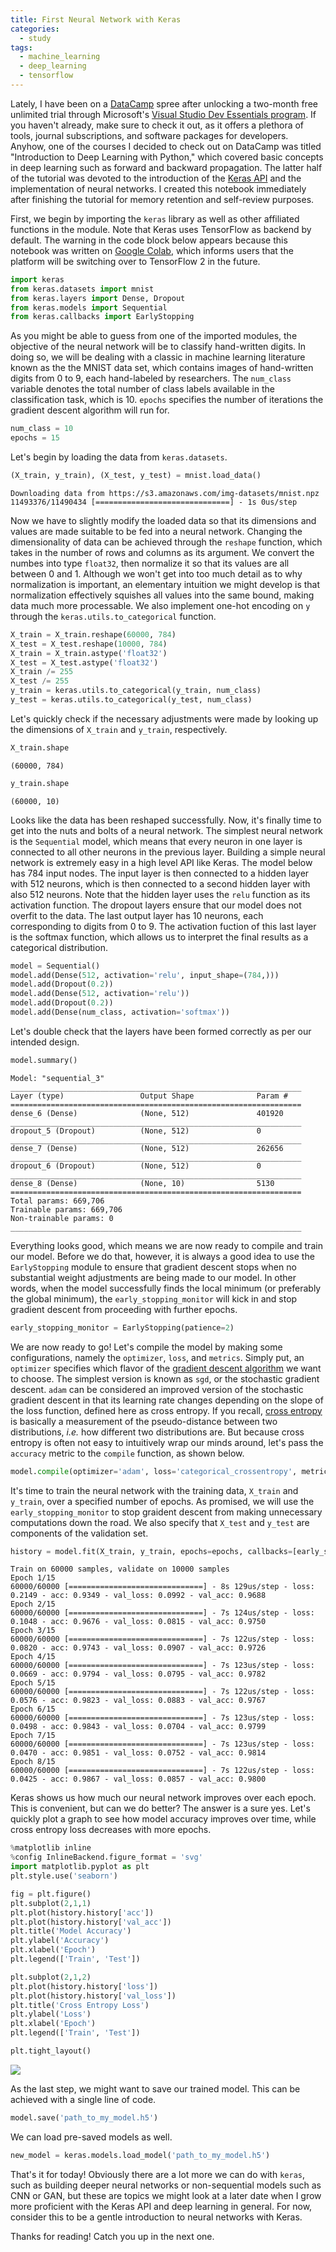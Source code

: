 ```yaml
---
title: First Neural Network with Keras
categories:
  - study
tags:
  - machine_learning
  - deep_learning
  - tensorflow
---
```


Lately, I have been on a [DataCamp] spree after unlocking a two-month free unlimited trial through Microsoft's [Visual Studio Dev Essentials program]. If you haven't already, make sure to check it out, as it offers a plethora of tools, journal subscriptions, and software packages for developers. Anyhow, one of the courses I decided to check out on DataCamp was titled "Introduction to Deep Learning with Python," which covered basic concepts in deep learning such as forward and backward propagation. The latter half of the tutorial was devoted to the introduction of the [Keras API] and the implementation of neural networks. I created this notebook immediately after finishing the tutorial for memory retention and self-review purposes.

First, we begin by importing the `keras` library as well as other affiliated functions in the module. Note that Keras uses TensorFlow as backend by default. The warning in the code block below appears because this notebook was written on [Google Colab], which informs users that the platform will be switching over to TensorFlow 2 in the future. 


```python
import keras
from keras.datasets import mnist
from keras.layers import Dense, Dropout
from keras.models import Sequential
from keras.callbacks import EarlyStopping
```

As you might be able to guess from one of the imported modules, the objective of the neural network will be to classify hand-written digits. In doing so, we will be dealing with a classic in machine learning literature known as the the MNIST data set, which contains images of hand-written digits from 0 to 9, each hand-labeled by researchers. The `num_class` variable denotes the total number of class labels available in the classification task, which is 10. `epochs` specifies the number of iterations the gradient descent algorithm will run for. 


```python
num_class = 10
epochs = 15
```

Let's begin by loading the data from `keras.datasets`.


```python
(X_train, y_train), (X_test, y_test) = mnist.load_data()
```

    Downloading data from https://s3.amazonaws.com/img-datasets/mnist.npz
    11493376/11490434 [==============================] - 1s 0us/step


Now we have to slightly modify the loaded data so that its dimensions and values are made suitable to be fed into a neural network. Changing the dimensionality of data can be achieved through the `reshape` function, which takes in the number of rows and columns as its argument. We convert the numbes into type `float32`, then normalize it so that its values are all between 0 and 1. Although we won't get into too much detail as to why normalization is important, an elementary intuition we might develop is that normalization effectively squishes all values into the same bound, making data much more processable. We also implement one-hot encoding on `y` through the `keras.utils.to_categorical` function.


```python
X_train = X_train.reshape(60000, 784)
X_test = X_test.reshape(10000, 784)
X_train = X_train.astype('float32')
X_test = X_test.astype('float32')
X_train /= 255
X_test /= 255
y_train = keras.utils.to_categorical(y_train, num_class)
y_test = keras.utils.to_categorical(y_test, num_class)
```

Let's quickly check if the necessary adjustments were made by looking up the dimensions of `X_train` and `y_train`, respectively.


```python
X_train.shape
```




    (60000, 784)




```python
y_train.shape
```




    (60000, 10)



Looks like the data has been reshaped successfully. Now, it's finally time to get into the nuts and bolts of a neural network. The simplest neural network is the `Sequential` model, which means that every neuron in one layer is connected to all other neurons in the previous layer. Building a simple neural network is extremely easy in a high level API like Keras. The model below has 784 input nodes. The input layer is then connected to a hidden layer with 512 neurons, which is then connected to a second hidden layer with also 512 neurons. Note that the hidden layer uses the `relu` function as its activation function. The dropout layers ensure that our model does not overfit to the data. The last output layer has 10 neurons, each corresponding to digits from 0 to 9. The activation fuction of this last layer is the softmax function, which allows us to interpret the final results as a categorical distribution. 


```python
model = Sequential()
model.add(Dense(512, activation='relu', input_shape=(784,)))
model.add(Dropout(0.2))
model.add(Dense(512, activation='relu'))
model.add(Dropout(0.2))
model.add(Dense(num_class, activation='softmax'))
```

Let's double check that the layers have been formed correctly as per our intended design. 


```python
model.summary()
```

    Model: "sequential_3"
    _________________________________________________________________
    Layer (type)                 Output Shape              Param #   
    =================================================================
    dense_6 (Dense)              (None, 512)               401920    
    _________________________________________________________________
    dropout_5 (Dropout)          (None, 512)               0         
    _________________________________________________________________
    dense_7 (Dense)              (None, 512)               262656    
    _________________________________________________________________
    dropout_6 (Dropout)          (None, 512)               0         
    _________________________________________________________________
    dense_8 (Dense)              (None, 10)                5130      
    =================================================================
    Total params: 669,706
    Trainable params: 669,706
    Non-trainable params: 0
    _________________________________________________________________


Everything looks good, which means we are now ready to compile and train our model. Before we do that, however, it is always a good idea to use the `EarlyStopping` module to ensure that gradient descent stops when no substantial weight adjustments are being made to our model. In other words, when the model successfully finds the local minimum (or preferably the global minimum), the `early_stopping_monitor` will kick in and stop gradient descent from proceeding with further epochs. 


```python
early_stopping_monitor = EarlyStopping(patience=2)
```

We are now ready to go! Let's compile the model by making some configurations, namely the `optimizer`, `loss`, and `metrics`. Simply put, an `optimizer` specifies which flavor of the [gradient descent algorithm] we want to choose. The simplest version is known as `sgd`, or the stochastic gradient descent. `adam` can be considered an improved version of the stochastic gradient descent in that its learning rate changes depending on the slope of the loss function, defined here as cross entropy. If you recall, [cross entropy] is basically a measurement of the pseudo-distance between two distributions, *i.e.* how different two distributions are. But because cross entropy is often not easy to intuitively wrap our minds around, let's pass the `accuracy` metric to the `compile` function, as shown below.


```python
model.compile(optimizer='adam', loss='categorical_crossentropy', metrics=['accuracy'])
```

It's time to train the neural network with the training data, `X_train` and `y_train`, over a specified number of epochs. As promised, we will use the `early_stopping_monitor` to stop graident descent from making unnecessary computations down the road. We also specify that `X_test` and `y_test` are components of the validation set. 


```python
history = model.fit(X_train, y_train, epochs=epochs, callbacks=[early_stopping_monitor], validation_data=(X_test, y_test))
```

    Train on 60000 samples, validate on 10000 samples
    Epoch 1/15
    60000/60000 [==============================] - 8s 129us/step - loss: 0.2149 - acc: 0.9349 - val_loss: 0.0992 - val_acc: 0.9688
    Epoch 2/15
    60000/60000 [==============================] - 7s 124us/step - loss: 0.1048 - acc: 0.9676 - val_loss: 0.0815 - val_acc: 0.9750
    Epoch 3/15
    60000/60000 [==============================] - 7s 122us/step - loss: 0.0820 - acc: 0.9743 - val_loss: 0.0907 - val_acc: 0.9726
    Epoch 4/15
    60000/60000 [==============================] - 7s 123us/step - loss: 0.0669 - acc: 0.9794 - val_loss: 0.0795 - val_acc: 0.9782
    Epoch 5/15
    60000/60000 [==============================] - 7s 122us/step - loss: 0.0576 - acc: 0.9823 - val_loss: 0.0883 - val_acc: 0.9767
    Epoch 6/15
    60000/60000 [==============================] - 7s 123us/step - loss: 0.0498 - acc: 0.9843 - val_loss: 0.0704 - val_acc: 0.9799
    Epoch 7/15
    60000/60000 [==============================] - 7s 123us/step - loss: 0.0470 - acc: 0.9851 - val_loss: 0.0752 - val_acc: 0.9814
    Epoch 8/15
    60000/60000 [==============================] - 7s 122us/step - loss: 0.0425 - acc: 0.9867 - val_loss: 0.0857 - val_acc: 0.9800


Keras shows us how much our neural network improves over each epoch. This is convenient, but can we do better? The answer is a sure yes. Let's quickly plot a graph to see how model accuracy improves over time, while cross entropy loss decreases with more epochs. 


```python
%matplotlib inline
%config InlineBackend.figure_format = 'svg'
import matplotlib.pyplot as plt
plt.style.use('seaborn')

fig = plt.figure()
plt.subplot(2,1,1)
plt.plot(history.history['acc'])
plt.plot(history.history['val_acc'])
plt.title('Model Accuracy')
plt.ylabel('Accuracy')
plt.xlabel('Epoch')
plt.legend(['Train', 'Test'])

plt.subplot(2,1,2)
plt.plot(history.history['loss'])
plt.plot(history.history['val_loss'])
plt.title('Cross Entropy Loss')
plt.ylabel('Loss')
plt.xlabel('Epoch')
plt.legend(['Train', 'Test'])

plt.tight_layout()
```


<img src="/assets/images/2020-01-15-first-keras_files/2020-01-15-first-keras_23_0.svg">


As the last step, we might want to save our trained model. This can be achieved with a single line of code.


```python
model.save('path_to_my_model.h5')
```

We can load pre-saved models as well.


```python
new_model = keras.models.load_model('path_to_my_model.h5')
```

That's it for today! Obviously there are a lot more we can do with `keras`, such as building deeper neural networks or non-sequential models such as CNN or GAN, but these are topics we might look at a later date when I grow more proficient with the Keras API and deep learning in general. For now, consider this to be a gentle introduction to neural networks with Keras. 

Thanks for reading! Catch you up in the next one.

[DataCamp]: http://datacamp.com
[Visual Studio Dev Essentials program]: https://visualstudio.microsoft.com/dev-essentials/
[gradient descent algorithm]: https://en.wikipedia.org/wiki/Gradient_descent
[cross entropy]: https://jaketae.github.io/study/information-entropy/
[Keras API]: https://keras.io
[Google Colab]: http://colab.research.google.com
